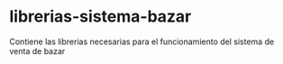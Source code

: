 # librerias-sistema-bazar
Contiene las librerias necesarias para el funcionamiento del sistema de venta de bazar
